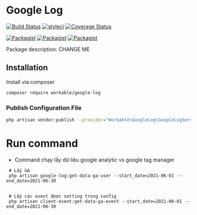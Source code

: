 # Google Log

[![Build Status](https://travis-ci.org/workable/google-log.svg?branch=master)](https://travis-ci.org/workable/google-log)
[![styleci](https://styleci.io/repos/CHANGEME/shield)](https://styleci.io/repos/CHANGEME)
[![Coverage Status](https://coveralls.io/repos/github/workable/google-log/badge.svg?branch=master)](https://coveralls.io/github/workable/google-log?branch=master)

[![Packagist](https://img.shields.io/packagist/v/workable/google-log.svg)](https://packagist.org/packages/workable/google-log)
[![Packagist](https://poser.pugx.org/workable/google-log/d/total.svg)](https://packagist.org/packages/workable/google-log)
[![Packagist](https://img.shields.io/packagist/l/workable/google-log.svg)](https://packagist.org/packages/workable/google-log)

Package description: CHANGE ME

## Installation

Install via composer
```bash
composer require workable/google-log
```

### Publish Configuration File

```bash
php artisan vendor:publish --provider="Workable\GoogleLog\GoogleLogServiceProvider" --tag="config"
```

# Run command
- Command chạy lấy dữ liệu google analytic vs google tag manager
```
 # Lấy GA
 php artisan google-log:get-data-ga-user --start_date=2021-06-01 --end_date=2021-06-30
 

 # Lấy các event được setting trong config
 php artisan client-event:get-data-ga-event --start_date=2021-06-01 --end_date=2021-06-30
```